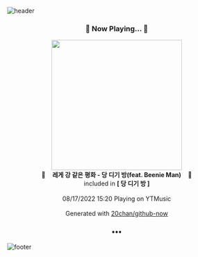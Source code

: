 ![header](https://capsule-render.vercel.app/api?type=wave&height=170&section=header&text=Hi.%20I'm%20SHIFT&fontColor=090707&fontAlignX=45&fontAlignY=65&fontSize=100)

<h3 align="center">🎵 Now Playing... 🎵</h3>
<p align="center">
  <a href="https://music.youtube.com/watch?v=2I6rvj4gGXA">
    <img width="300" src="https://lh3.googleusercontent.com/JkrohVJ5dEjC1FZKE9d4qJQS5PYzrWm9wIZVlO6r2TRJKZwOIFpsVqoVu-ny9Wx5nBrzGvjSMchgvBtq">
  </a>
  <br>
  🎵&nbsp&nbsp&nbsp <b>레게 강 같은 평화 - 당 디기 방(feat. Beenie Man)</b> &nbsp&nbsp&nbsp🎵
  <br>
  included in <b>[ 당 디기 방 ]</b>
  
  <br />
  <br />
  08/17/2022 15:20 Playing on YTMusic
  <br />
  <br />
  Generated with <a href="https://github.com/20chan/github-now">20chan/github-now</a>
</p>

<h3 align="center">•••</h3>

![footer](https://capsule-render.vercel.app/api?type=wave&height=150&section=footer)
